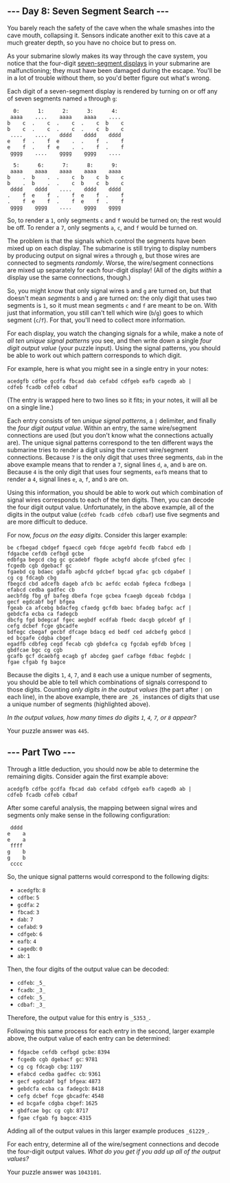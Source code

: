 
## --- Day 8: Seven Segment Search ---

You barely reach the safety of the cave when the whale smashes into the cave mouth, collapsing it. Sensors indicate another exit to this cave at a much greater depth, so you have no choice but to press on.

As your submarine slowly makes its way through the cave system, you notice that the four-digit  [seven-segment displays](https://en.wikipedia.org/wiki/Seven-segment_display)  in your submarine are malfunctioning;  they must have been damaged  during the escape. You'll be in a lot of trouble without them, so you'd better figure out what's wrong.

Each digit of a seven-segment display is rendered by turning on or off any of seven segments named  `a`  through  `g`:

```
  0:      1:      2:      3:      4:
 aaaa    ....    aaaa    aaaa    ....
b    c  .    c  .    c  .    c  b    c
b    c  .    c  .    c  .    c  b    c
 ....    ....    dddd    dddd    dddd
e    f  .    f  e    .  .    f  .    f
e    f  .    f  e    .  .    f  .    f
 gggg    ....    gggg    gggg    ....

  5:      6:      7:      8:      9:
 aaaa    aaaa    aaaa    aaaa    aaaa
b    .  b    .  .    c  b    c  b    c
b    .  b    .  .    c  b    c  b    c
 dddd    dddd    ....    dddd    dddd
.    f  e    f  .    f  e    f  .    f
.    f  e    f  .    f  e    f  .    f
 gggg    gggg    ....    gggg    gggg
```

So, to render a  `1`, only segments  `c`  and  `f`  would be turned on; the rest would be off. To render a  `7`, only segments  `a`,  `c`, and  `f`  would be turned on.

The problem is that the signals which control the segments have been mixed up on each display. The submarine is still trying to display numbers by producing output on signal wires  `a`  through  `g`, but those wires are connected to segments  _randomly_. Worse, the wire/segment connections are mixed up separately for each four-digit display! (All of the digits  _within_  a display use the same connections, though.)

So, you might know that only signal wires  `b`  and  `g`  are turned on, but that doesn't mean  _segments_  `b`  and  `g`  are turned on: the only digit that uses two segments is  `1`, so it must mean segments  `c`  and  `f`  are meant to be on. With just that information, you still can't tell which wire (`b`/`g`) goes to which segment (`c`/`f`). For that, you'll need to collect more information.

For each display, you watch the changing signals for a while, make a note of  _all ten unique signal patterns_  you see, and then write down a single  _four digit output value_  (your puzzle input). Using the signal patterns, you should be able to work out which pattern corresponds to which digit.

For example, here is what you might see in a single entry in your notes:

```
acedgfb cdfbe gcdfa fbcad dab cefabd cdfgeb eafb cagedb ab |
cdfeb fcadb cdfeb cdbaf
```

(The entry is wrapped here to two lines so it fits; in your notes, it will all be on a single line.)

Each entry consists of ten  _unique signal patterns_, a  `|`  delimiter, and finally the  _four digit output value_. Within an entry, the same wire/segment connections are used (but you don't know what the connections actually are). The unique signal patterns correspond to the ten different ways the submarine tries to render a digit using the current wire/segment connections. Because  `7`  is the only digit that uses three segments,  `dab`  in the above example means that to render a  `7`, signal lines  `d`,  `a`, and  `b`  are on. Because  `4`  is the only digit that uses four segments,  `eafb`  means that to render a  `4`, signal lines  `e`,  `a`,  `f`, and  `b`  are on.

Using this information, you should be able to work out which combination of signal wires corresponds to each of the ten digits. Then, you can decode the four digit output value. Unfortunately, in the above example, all of the digits in the output value (`cdfeb fcadb cdfeb cdbaf`) use five segments and are more difficult to deduce.

For now,  _focus on the easy digits_. Consider this larger example:

```
be cfbegad cbdgef fgaecd cgeb fdcge agebfd fecdb fabcd edb |
fdgacbe cefdb cefbgd gcbe
edbfga begcd cbg gc gcadebf fbgde acbgfd abcde gfcbed gfec |
fcgedb cgb dgebacf gc
fgaebd cg bdaec gdafb agbcfd gdcbef bgcad gfac gcb cdgabef |
cg cg fdcagb cbg
fbegcd cbd adcefb dageb afcb bc aefdc ecdab fgdeca fcdbega |
efabcd cedba gadfec cb
aecbfdg fbg gf bafeg dbefa fcge gcbea fcaegb dgceab fcbdga |
gecf egdcabf bgf bfgea
fgeab ca afcebg bdacfeg cfaedg gcfdb baec bfadeg bafgc acf |
gebdcfa ecba ca fadegcb
dbcfg fgd bdegcaf fgec aegbdf ecdfab fbedc dacgb gdcebf gf |
cefg dcbef fcge gbcadfe
bdfegc cbegaf gecbf dfcage bdacg ed bedf ced adcbefg gebcd |
ed bcgafe cdgba cbgef
egadfb cdbfeg cegd fecab cgb gbdefca cg fgcdab egfdb bfceg |
gbdfcae bgc cg cgb
gcafb gcf dcaebfg ecagb gf abcdeg gaef cafbge fdbac fegbdc |
fgae cfgab fg bagce
```

Because the digits  `1`,  `4`,  `7`, and  `8`  each use a unique number of segments, you should be able to tell which combinations of signals correspond to those digits. Counting  _only digits in the output values_  (the part after  `|`  on each line), in the above example, there are  `_26_`  instances of digits that use a unique number of segments (highlighted above).

_In the output values, how many times do digits  `1`,  `4`,  `7`, or  `8`  appear?_

Your puzzle answer was  `445`.

## --- Part Two ---

Through a little deduction, you should now be able to determine the remaining digits. Consider again the first example above:

```
acedgfb cdfbe gcdfa fbcad dab cefabd cdfgeb eafb cagedb ab |
cdfeb fcadb cdfeb cdbaf
```

After some careful analysis, the mapping between signal wires and segments only make sense in the following configuration:

```
 dddd
e    a
e    a
 ffff
g    b
g    b
 cccc
```

So, the unique signal patterns would correspond to the following digits:

-   `acedgfb`:  `8`
-   `cdfbe`:  `5`
-   `gcdfa`:  `2`
-   `fbcad`:  `3`
-   `dab`:  `7`
-   `cefabd`:  `9`
-   `cdfgeb`:  `6`
-   `eafb`:  `4`
-   `cagedb`:  `0`
-   `ab`:  `1`

Then, the four digits of the output value can be decoded:

-   `cdfeb`:  `_5_`
-   `fcadb`:  `_3_`
-   `cdfeb`:  `_5_`
-   `cdbaf`:  `_3_`

Therefore, the output value for this entry is  `_5353_`.

Following this same process for each entry in the second, larger example above, the output value of each entry can be determined:

-   `fdgacbe cefdb cefbgd gcbe`:  `8394`
-   `fcgedb cgb dgebacf gc`:  `9781`
-   `cg cg fdcagb cbg`:  `1197`
-   `efabcd cedba gadfec cb`:  `9361`
-   `gecf egdcabf bgf bfgea`:  `4873`
-   `gebdcfa ecba ca fadegcb`:  `8418`
-   `cefg dcbef fcge gbcadfe`:  `4548`
-   `ed bcgafe cdgba cbgef`:  `1625`
-   `gbdfcae bgc cg cgb`:  `8717`
-   `fgae cfgab fg bagce`:  `4315`

Adding all of the output values in this larger example produces  `_61229_`.

For each entry, determine all of the wire/segment connections and decode the four-digit output values.  _What do you get if you add up all of the output values?_

Your puzzle answer was  `1043101`.